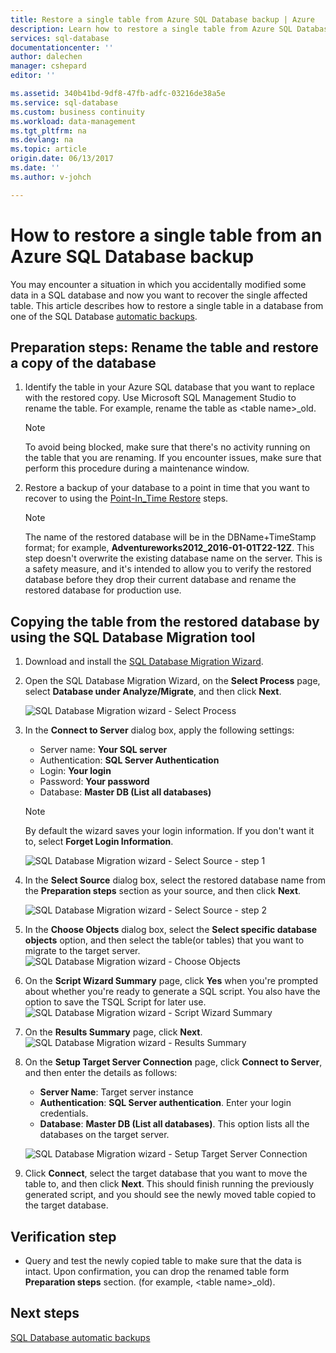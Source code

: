 ```yaml
---
title: Restore a single table from Azure SQL Database backup | Azure
description: Learn how to restore a single table from Azure SQL Database backup.
services: sql-database
documentationcenter: ''
author: dalechen
manager: cshepard
editor: ''

ms.assetid: 340b41bd-9df8-47fb-adfc-03216de38a5e
ms.service: sql-database
ms.custom: business continuity
ms.workload: data-management
ms.tgt_pltfrm: na
ms.devlang: na
ms.topic: article
origin.date: 06/13/2017
ms.date: ''
ms.author: v-johch

---
```

# How to restore a single table from an Azure SQL Database backup
You may encounter a situation in which you accidentally modified some data in a SQL database and now you want to recover the single affected table. This article describes how to restore a single table in a database from one of the SQL Database [automatic backups](sql-database-automated-backups.md).

## Preparation steps: Rename the table and restore a copy of the database
1. Identify the table in your Azure SQL database that you want to replace with the restored copy. Use Microsoft SQL Management Studio to rename the table. For example, rename the table as &lt;table name&gt;_old.

   > [!NOTE]
   > To avoid being blocked, make sure that there's no activity running on the table that you are renaming. If you encounter issues, make sure that perform this procedure during a maintenance window.
   >

2. Restore a backup of your database to a point in time that you want to recover to using the [Point-In_Time Restore](sql-database-recovery-using-backups.md#point-in-time-restore) steps.

   > [!NOTE]
   > The name of the restored database will be in the DBName+TimeStamp format; for example, **Adventureworks2012_2016-01-01T22-12Z**. This step doesn't overwrite the existing database name on the server. This is a safety measure, and it's intended to allow you to verify the restored database before they drop their current database and rename the restored database for production use.

## Copying the table from the restored database by using the SQL Database Migration tool

1. Download and install the [SQL Database Migration Wizard](https://sqlazuremw.codeplex.com).
2. Open the SQL Database Migration Wizard, on the **Select Process** page, select **Database under Analyze/Migrate**, and then click **Next**.

   ![SQL Database Migration wizard - Select Process](./media/sql-database-cloud-migrate-restore-single-table-azure-backup/1.png)

3. In the **Connect to Server** dialog box, apply the following settings:

   * Server name: **Your SQL server**
   * Authentication: **SQL Server Authentication**
   * Login: **Your login**
   * Password: **Your password**
   * Database: **Master DB (List all databases)**

   > [!NOTE]
   > By default the wizard saves your login information. If you don't want it to, select **Forget Login Information**.
   >

     ![SQL Database Migration wizard - Select Source - step 1](./media/sql-database-cloud-migrate-restore-single-table-azure-backup/2.png)
4. In the **Select Source** dialog box, select the restored database name from the **Preparation steps** section as your source, and then click **Next**.

    ![SQL Database Migration wizard - Select Source - step 2](./media/sql-database-cloud-migrate-restore-single-table-azure-backup/3.png)
5. In the **Choose Objects** dialog box, select the **Select specific database objects** option, and then select the table(or tables) that you want to migrate to the target server.
    ![SQL Database Migration wizard - Choose Objects](./media/sql-database-cloud-migrate-restore-single-table-azure-backup/4.png)
6. On the **Script Wizard Summary** page, click **Yes** when you're prompted about whether you're ready to generate a SQL script. You also have the option to save the TSQL Script for later use.
    ![SQL Database Migration wizard - Script Wizard Summary](./media/sql-database-cloud-migrate-restore-single-table-azure-backup/5.png)
7. On the **Results Summary** page, click **Next**.
    ![SQL Database Migration wizard - Results Summary](./media/sql-database-cloud-migrate-restore-single-table-azure-backup/6.png)
8. On the **Setup Target Server Connection** page, click **Connect to Server**, and then enter the details as follows:
    - **Server Name**: Target server instance
    - **Authentication**: **SQL Server authentication**. Enter your login credentials.
    - **Database**: **Master DB (List all databases)**. This option lists all the databases on the target server.

    ![SQL Database Migration wizard - Setup Target Server Connection](./media/sql-database-cloud-migrate-restore-single-table-azure-backup/7.png)
9. Click **Connect**, select the target database that you want to move the table to, and then click **Next**. This should finish running the previously generated script, and you should see the newly moved table copied to the target database.

## Verification step

- Query and test the newly copied table to make sure that the data is intact. Upon confirmation, you can drop the renamed table form **Preparation steps** section. (for example, &lt;table name&gt;_old).

## Next steps
[SQL Database automatic backups](sql-database-automated-backups.md)